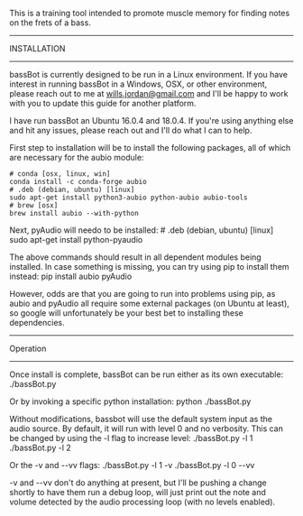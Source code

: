 This is a training tool intended to promote muscle memory for finding notes on
the frets of a bass.

********************************************************************************
INSTALLATION
********************************************************************************
bassBot is currently designed to be run in a Linux environment.  If you have
interest in running bassBot in a Windows, OSX, or other environment, please
reach out to me at wills.jordan@gmail.com and I'll be happy to work with you to
update this guide for another platform.

I have run bassBot an Ubuntu 16.0.4 and 18.0.4.  If you're using anything else
and hit any issues, please reach out and I'll do what I can to help.

First step to installation will be to install the following packages, all of
which are necessary for the aubio module:

    # conda [osx, linux, win]
    conda install -c conda-forge aubio
    # .deb (debian, ubuntu) [linux]
    sudo apt-get install python3-aubio python-aubio aubio-tools
    # brew [osx]
    brew install aubio --with-python

Next, pyAudio will needo to be installed:
    # .deb (debian, ubuntu) [linux]
    sudo apt-get install python-pyaudio

The above commands should result in all dependent modules being installed.  In
case something is missing, you can try using pip to install them instead:
    pip install aubio pyAudio

However, odds are that you are going to run into problems using pip, as aubio
and pyAudio all require some external packages (on Ubuntu at least), so google
will unfortunately be your best bet to installing these dependencies.

********************************************************************************
Operation
********************************************************************************
Once install is complete, bassBot can be run either as its own executable:
    ./bassBot.py

Or by invoking a specific python installation:
    python ./bassBot.py

Without modifications, bassbot will use the default system input as the audio
source.  By default, it will run with level 0 and no verbosity.  This can be
changed by using the -l flag to increase level:
    ./bassBot.py -l 1
    ./bassBot.py -l 2

Or the -v and --vv flags:
    ./bassBot.py -l 1 -v
    ./bassBot.py -l 0 --vv

-v and --vv don't do anything at present, but I'll be pushing a change shortly
to have them run a debug loop, will just print out the note and volume detected
by the audio processing loop (with no levels enabled).

